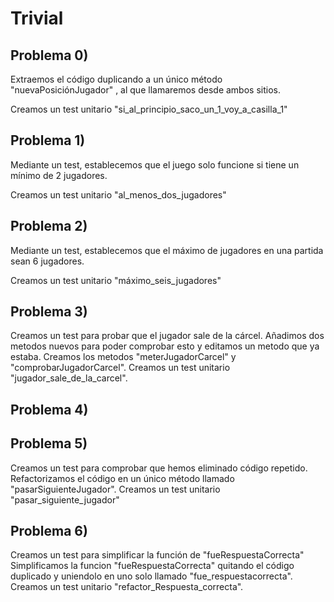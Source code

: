 # Trivial

## Problema 0)

Extraemos el código duplicando a un único método "nuevaPosiciónJugador" ,
al que llamaremos desde ambos sitios.

Creamos un test unitario "si_al_principio_saco_un_1_voy_a_casilla_1"

## Problema 1)

Mediante un test, establecemos que el juego solo funcione si tiene un mínimo de 2 jugadores. 

Creamos un test unitario "al_menos_dos_jugadores"

## Problema 2)

Mediante un test, establecemos que el máximo de jugadores en una partida sean 6 jugadores. 

Creamos un test unitario "máximo_seis_jugadores"

## Problema 3)

Creamos un test para probar que el jugador sale de la cárcel. Añadimos dos metodos nuevos para poder comprobar esto y editamos un metodo que ya estaba.
Creamos los metodos "meterJugadorCarcel" y "comprobarJugadorCarcel".
Creamos un test unitario "jugador_sale_de_la_carcel".

## Problema 4)


## Problema 5)

Creamos un test para comprobar que hemos eliminado código repetido.
Refactorizamos el código en un único método llamado "pasarSiguienteJugador".
Creamos un test unitario "pasar_siguiente_jugador"

## Problema 6)

Creamos un test para simplificar la función de "fueRespuestaCorrecta"
Simplificamos la funcion "fueRespuestaCorrecta" quitando el código duplicado y uniendolo en uno solo llamado "fue_respuestacorrecta".
Creamos un test unitario "refactor_Respuesta_correcta".


